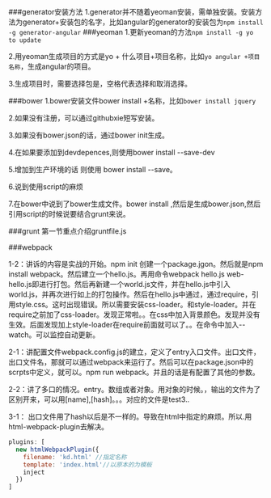 ###generator安装方法
1.generator并不随着yeoman安装，需单独安装。安装方法为generator+安装包的名字，比如angular的generator的安装包为`npm install -g generator-angular`
###yeoman
1.更新yeoman的方法`npm install -g yo to update`

2.用yeoman生成项目的方式是yo + 什么项目+项目名称，比如`yo angular +项目名称`，生成angular的项目。

3.生成项目时，需要选择包是，空格代表选择和取消选择。

###bower
1.bower安装文件bower install +名称，比如`bower install jquery`

2.如果没有注册，可以通过githubxie短写安装。

3.如果没有bower.json的话，通过bower init生成。

4.在如果要添加到devdepences,则使用bower install --save-dev

5.增加到生产环境的话 则使用 bower install --save。

6.说到使用script的麻烦

7.在bower中说到了bower生成文件。bower install ,然后是生成bower.json,然后引用script的时候说要结合grunt来说。

###grunt
第一节重点介绍gruntfile.js


###webpack

1-2：讲诉的内容是实战的开始。npm init 创建一个package.jgon。然后就是npm install webpack。然后建立一个hello.js。再用命令webpack hello.js web-hello.js即进行打包。然后再新建一个world.js文件，并在hello.js中引入world.js，并再次进行如上的打包操作。然后在hello.js中通过，通过require，引用style.css。这时出现错误。所以需要安装css-loader。和style-loader。并在require之前加了css-loader。发现正常啦。。在css中加入背景颜色。发现并没有生效。后面发现加上style-loader在require前面就可以了。。在命令中加入--watch。可以监控自动更新。

2-1：讲配置文件webpack.config.js的建立，定义了entry入口文件。出口文件，出口文件名，那就可以通过webpack来运行了。然后可以在package.json中的scrpts中定义，就可以。npm run webpack。并且的话是有配置了其他的参数。

2-2：讲了多口的情况。entry。数组或者对象。用对象的时候。，输出的文件为了区别开来，可以用[name],[hash]。。。对应的文件是test3..

3-1： 出口文件用了hash以后是不一样的。导致在html中指定的麻烦。所以.用html-webpack-plugin去解决。

```javascript
plugins: [
  new htmlWebpackPlugin({
    filename: 'kd.html' //指定名称
    template: 'index.html'//以原本的为模板
    inject
  })
]
```
